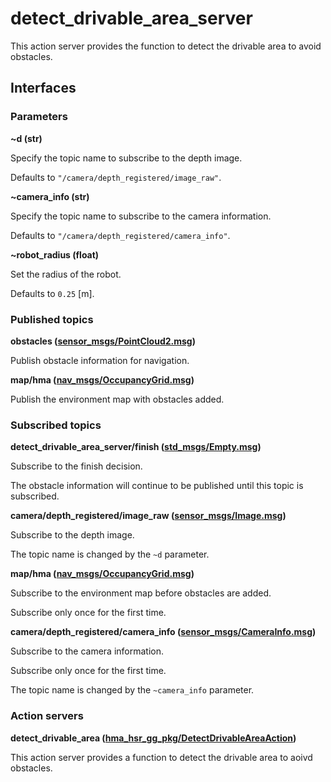 # detect_drivable_area_server
This action server provides the function to detect the drivable area to avoid obstacles.

## Interfaces
### Parameters
**~d (str)**

Specify the topic name to subscribe to the depth image.

Defaults to `"/camera/depth_registered/image_raw"`.

**~camera_info (str)**

Specify the topic name to subscribe to the camera information.

Defaults to `"/camera/depth_registered/camera_info"`.

**~robot_radius (float)**

Set the radius of the robot.

Defaults to `0.25` [m].

### Published topics
**obstacles ([sensor_msgs/PointCloud2.msg](https://docs.ros.org/en/api/sensor_msgs/html/msg/PointCloud2.html))**

Publish obstacle information for navigation.

**map/hma ([nav_msgs/OccupancyGrid.msg](http://docs.ros.org/en/lunar/api/nav_msgs/html/msg/OccupancyGrid.html))**

Publish the environment map with obstacles added.

### Subscribed topics
**detect_drivable_area_server/finish ([std_msgs/Empty.msg](http://docs.ros.org/en/melodic/api/std_msgs/html/msg/Empty.html))**

Subscribe to the finish decision.

The obstacle information will continue to be published until this topic is subscribed.

**camera/depth_registered/image_raw ([sensor_msgs/Image.msg](http://docs.ros.org/en/melodic/api/sensor_msgs/html/msg/Image.html))**

Subscribe to the depth image.

The topic name is changed by the `~d` parameter.

**map/hma ([nav_msgs/OccupancyGrid.msg](http://docs.ros.org/en/lunar/api/nav_msgs/html/msg/OccupancyGrid.html))**

Subscribe to the environment map before obstacles are added.

Subscribe only once for the first time.

**camera/depth_registered/camera_info ([sensor_msgs/CameraInfo.msg](http://docs.ros.org/en/noetic/api/sensor_msgs/html/msg/CameraInfo.html))**

Subscribe to the camera information.

Subscribe only once for the first time.

The topic name is changed by the `~camera_info` parameter.

### Action servers
**detect_drivable_area ([hma_hsr_gg_pkg/DetectDrivableAreaAction](https://hibikino-musashi-home.github.io/hma_wrs_sim_ws/src/02_sim_robot/tasks/hma_hsr_gg_pkg/action/DetectDrivableArea.html))**

This action server provides a function to detect the drivable area to aoivd obstacles.